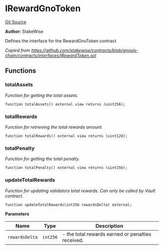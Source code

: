 # IRewardGnoToken
[Git Source](https://github.com/stakewise/v3-core/blob/c4059a64871829ca60ea58f054baf8eb13d3572a/contracts/interfaces/IRewardGnoToken.sol)

**Author:**
StakeWise

Defines the interface for the RewardGnoToken contract

*Copied from https://github.com/stakewise/contracts/blob/gnosis-chain/contracts/interfaces/IRewardToken.sol*


## Functions
### totalAssets

*Function for getting the total assets.*


```solidity
function totalAssets() external view returns (uint256);
```

### totalRewards

*Function for retrieving the total rewards amount.*


```solidity
function totalRewards() external view returns (uint128);
```

### totalPenalty

*Function for getting the total penalty.*


```solidity
function totalPenalty() external view returns (uint256);
```

### updateTotalRewards

*Function for updating validators total rewards.
Can only be called by Vault contract.*


```solidity
function updateTotalRewards(int256 rewardsDelta) external;
```
**Parameters**

|Name|Type|Description|
|----|----|-----------|
|`rewardsDelta`|`int256`|- the total rewards earned or penalties received.|


